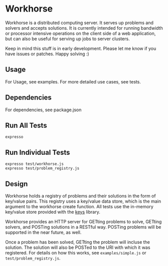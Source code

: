 Workhorse
=========

Workhorse is a distributed computing server. It serves up problems and solvers and accepts solutions.
It is currently intended for running bandwidth or processor intensive operations on the client side of a web application, but can also be useful for serving up jobs to server clusters.

Keep in mind this stuff is in early development. Please let me know if you have issues or patches. Happy solving :)

Usage
-----
For Usage, see examples. For more detailed use cases, see tests.

Dependencies
------------
For dependencies, see package.json

Run All Tests
---------
    expresso

Run Individual Tests
---------
    expresso test/workhorse.js
    expresso test/problem_registry.js

Design
------
Workhorse holds a registry of problems and their solutions in the form of key/value pairs. This registry
uses a key/value data store, which is the main argument to the workhorse create function. All tests use the
in-memory key/value store provided with the [keys](http://github.com/visionmedia/keys) library.

Workhorse provides an HTTP server for GETting problems to solve, GETting solvers, and POSTing solutions
in a RESTful way. POSTing problems will be supported in the near future, as well.

Once a problem has been solved, GETting the problem will incluse the solution. The solution will also be POSTed
to the URI with which it was registered. For details on how this works, see `examples/simple.js` or `test/problem_registry.js`.
